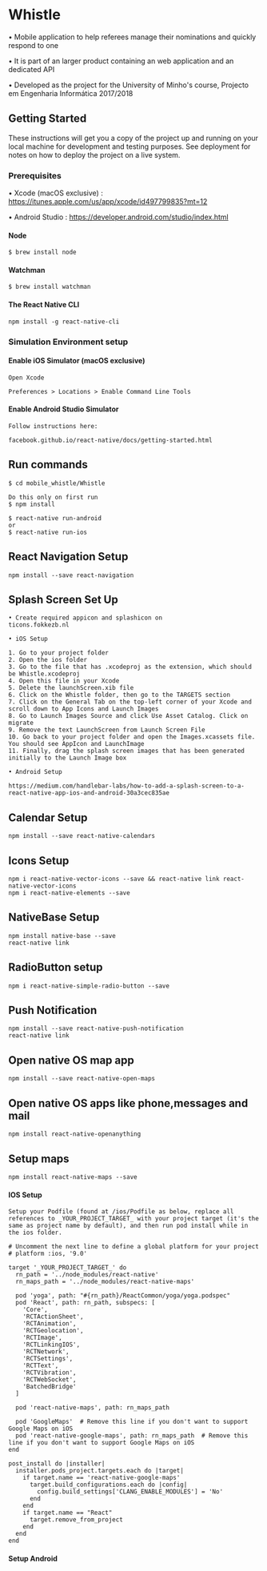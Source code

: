 # Whistle

• Mobile application to help referees manage their nominations and quickly respond to one

• It is part of an larger product containing an web application and an dedicated API

• Developed as the project for the University of Minho's course, Projecto em Engenharia Informática 2017/2018

## Getting Started
These instructions will get you a copy of the project up and running on your local machine for development and testing purposes. See deployment for notes on how to deploy the project on a live system.

### Prerequisites

• Xcode (macOS exclusive) : https://itunes.apple.com/us/app/xcode/id497799835?mt=12

• Android Studio : https://developer.android.com/studio/index.html

#### Node
```
$ brew install node
```
#### Watchman
```
$ brew install watchman
```

#### The React Native CLI
```
npm install -g react-native-cli
```
### Simulation Environment setup

#### Enable iOS Simulator (macOS exclusive)

```
Open Xcode

Preferences > Locations > Enable Command Line Tools
```

#### Enable Android Studio Simulator
```
Follow instructions here:

facebook.github.io/react-native/docs/getting-started.html

```
## Run commands

```
$ cd mobile_whistle/Whistle

Do this only on first run
$ npm install

$ react-native run-android 
or
$ react-native run-ios
```

## React Navigation Setup
```
npm install --save react-navigation

```
## Splash Screen Set Up
```
• Create required appicon and splashicon on
ticons.fokkezb.nl

• iOS Setup

1. Go to your project folder
2. Open the ios folder
3. Go to the file that has .xcodeproj as the extension, which should be Whistle.xcodeproj
4. Open this file in your Xcode
5. Delete the launchScreen.xib file
6. Click on the Whistle folder, then go to the TARGETS section
7. Click on the General Tab on the top-left corner of your Xcode and scroll down to App Icons and Launch Images
8. Go to Launch Images Source and click Use Asset Catalog. Click on migrate
9. Remove the text LaunchScreen from Launch Screen File
10. Go back to your project folder and open the Images.xcassets file. You should see AppIcon and LaunchImage
11. Finally, drag the splash screen images that has been generated initially to the Launch Image box

• Android Setup

https://medium.com/handlebar-labs/how-to-add-a-splash-screen-to-a-react-native-app-ios-and-android-30a3cec835ae

```

## Calendar Setup
```
npm install --save react-native-calendars

```
## Icons Setup
```
npm i react-native-vector-icons --save && react-native link react-native-vector-icons
npm i react-native-elements --save
```
## NativeBase Setup
```
npm install native-base --save
react-native link
```

## RadioButton setup
```
npm i react-native-simple-radio-button --save
```

## Push Notification
```
npm install --save react-native-push-notification
react-native link
```

## Open native OS map app
```
npm install --save react-native-open-maps
```

## Open native OS apps like phone,messages and mail
```
npm install react-native-openanything
```

## Setup maps
```
npm install react-native-maps --save
```

#### IOS Setup
```
Setup your Podfile (found at /ios/Podfile as below, replace all references to _YOUR_PROJECT_TARGET_ with your project target (it's the same as project name by default), and then run pod install while in the ios folder.
```
```pod
# Uncomment the next line to define a global platform for your project
# platform :ios, '9.0'

target '_YOUR_PROJECT_TARGET_' do
  rn_path = '../node_modules/react-native'
  rn_maps_path = '../node_modules/react-native-maps'

  pod 'yoga', path: "#{rn_path}/ReactCommon/yoga/yoga.podspec"
  pod 'React', path: rn_path, subspecs: [
    'Core',
    'RCTActionSheet',
    'RCTAnimation',
    'RCTGeolocation',
    'RCTImage',
    'RCTLinkingIOS',
    'RCTNetwork',
    'RCTSettings',
    'RCTText',
    'RCTVibration',
    'RCTWebSocket',
    'BatchedBridge'
  ]

  pod 'react-native-maps', path: rn_maps_path

  pod 'GoogleMaps'  # Remove this line if you don't want to support Google Maps on iOS
  pod 'react-native-google-maps', path: rn_maps_path  # Remove this line if you don't want to support Google Maps on iOS
end

post_install do |installer|
  installer.pods_project.targets.each do |target|
    if target.name == 'react-native-google-maps'
      target.build_configurations.each do |config|
        config.build_settings['CLANG_ENABLE_MODULES'] = 'No'
      end
    end
    if target.name == "React"
      target.remove_from_project
    end
  end
end
```

#### Setup Android

